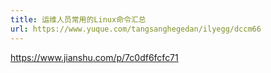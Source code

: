 ```yaml
---
title: 运维人员常用的Linux命令汇总
url: https://www.yuque.com/tangsanghegedan/ilyegg/dccm66
---
```


<https://www.jianshu.com/p/7c0df6fcfc71>
